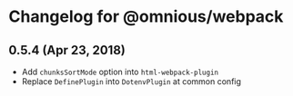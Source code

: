 # Changelog for @omnious/webpack

## 0.5.4 (Apr 23, 2018)

* Add `chunksSortMode` option into `html-webpack-plugin`
* Replace `DefinePlugin` into `DotenvPlugin` at common config
